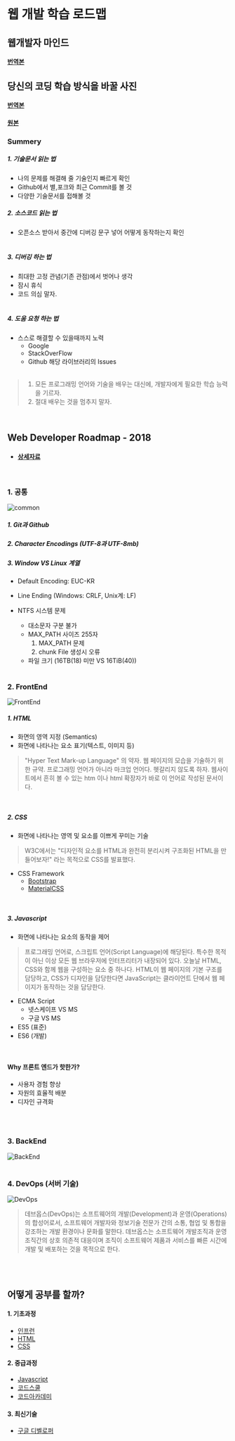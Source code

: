 # 웹 개발 학습 로드맵

## 웹개발자 마인드
#### [번역본](https://joshua1988.github.io/web-development/translation/how-to-become-uncommonly-web-dev/)

## 당신의 코딩 학습 방식을 바꿀 사진
#### [번역본](https://joshua1988.github.io/web-development/translation/change-the-way-you-learn-to-code/)
#### [원본](https://medium.freecodecamp.com/this-picture-will-change-the-way-you-learn-to-code-557ac1e109bd)

### Summery
##### 1. 기술문서 읽는 법
  - 나의 문제를 해결해 줄 기술인지 빠르게 확인
  - Github에서 별,포크와 최근 Commit를 볼 것
  - 다양한 기술문서를 접해볼 것

##### 2. 소스코드 읽는 법
 - 오픈소스 받아서 중간에 디버깅 문구 넣어 어떻게 동작하는지 확인 <br /><br />

##### 3. 디버깅 하는 법
 - 최대한 고정 관념(기존 관점)에서 벗어나 생각
 - 잠시 휴식
 - 코드 의심 말자. <br /><br />

##### 4. 도움 요청 하는 법
 - 스스로 해결할 수 있을때까지 노력
    - Google
    - StackOverFlow
    - Github 해당 라이브러리의 Issues <br /><br />

> 1. 모든 프로그래밍 언어와 기술을 배우는 대신에, 개발자에게 필요한 학습 능력을 기르자.
> 2. 절대 배우는 것을 멈추지 말자.

<br />

## Web Developer Roadmap - 2018
* #### [상세자료](https://github.com/kamranahmedse/developer-roadmap)
<br />

### 1. 공통
![common](https://raw.githubusercontent.com/ohhapday/cas-study/master/00.%20Roadmap/img/%EA%B7%B8%EB%A6%BC1.png)
##### 1. Git과 Github
##### 2. Character Encodings (UTF-8과 UTF-8mb)
##### 3. Window VS Linux 계열
  - Default Encoding: EUC-KR
  - Line Ending (Windows: CRLF, Unix계: LF)
  - NTFS 시스템 문제

    - 대소문자 구분 불가
    - MAX_PATH 사이즈 255자
      1. MAX_PATH 문제
      2. chunk File 생성시 오류
    - 파일 크기 (16TB(18) 미만 VS 16TiB(40))
<br /><br />

### 2. FrontEnd
![FrontEnd](https://raw.githubusercontent.com/ohhapday/cas-study/master/00.%20Roadmap/img/%EA%B7%B8%EB%A6%BC2.png)

##### 1. HTML
  - 화면의 영역 지정 (Semantics)
  - 화면에 나타나는 요소 표기(텍스트, 이미지 등)
> "Hyper Text Mark-up Language" 의 약자. 웹 페이지의 모습을 기술하기 위한 규약. 프로그래밍 언어가 아니라 마크업 언어다. 헷갈리지 않도록 하자. 웹사이트에서 흔히 볼 수 있는 htm 이나 html 확장자가 바로 이 언어로 작성된 문서이다.

<br />

##### 2. CSS
  - 화면에 나타나는 영역 및 요소를 이쁘게 꾸미는 기술
> W3C에서는 "디자인적 요소를 HTML과 완전히 분리시켜 구조화된 HTML을 만들어보자!" 라는 목적으로 CSS를 발표했다.
 - CSS Framework
    - [Bootstrap](http://bootstrapk.com/)
    - [MaterialCSS](https://material.io/)

<br />

##### 3. Javascript
  - 화면에 나타나는 요소의 동작을 제어
> 프로그래밍 언어로, 스크립트 언어(Script Language)에 해당된다. 특수한 목적이 아닌 이상 모든 웹 브라우저에 인터프리터가 내장되어 있다. 오늘날 HTML, CSS와 함께 웹을 구성하는 요소 중 하나다. HTML이 웹 페이지의 기본 구조를 담당하고, CSS가 디자인을 담당한다면 JavaScript는 클라이언트 단에서 웹 페이지가 동작하는 것을 담당한다.
 - ECMA Script
   - 넷스케이프 VS MS
   - 구글 VS MS
 - ES5 (표준)
 - ES6 (개발)

<br />

#### Why 프론트 엔드가 핫한가?
 - 사용자 경험 향상
 - 자원의 효율적 배분
 - 디자인 규격화

<br /><br />

### 3. BackEnd
![BackEnd](https://raw.githubusercontent.com/ohhapday/cas-study/master/00.%20Roadmap/img/%EA%B7%B8%EB%A6%BC3.png)
<br /><br />

### 4. DevOps (서버 기술)
![DevOps](https://raw.githubusercontent.com/ohhapday/cas-study/master/00.%20Roadmap/img/%EA%B7%B8%EB%A6%BC4.png)

> 데브옵스(DevOps)는 소프트웨어의 개발(Development)과 운영(Operations)의 합성어로서,
  소프트웨어 개발자와 정보기술 전문가 간의 소통, 협업 및 통합을 강조하는 개발 환경이나 문화를 말한다.
  데브옵스는 소프트웨어 개발조직과 운영조직간의 상호 의존적 대응이며
  조직이 소프트웨어 제품과 서비스를 빠른 시간에 개발 및 배포하는 것을 목적으로 한다.

<br /><br />

## 어떻게 공부를 할까?
#### 1. 기초과정
 - [인프런](https://www.inflearn.com/)
 - [HTML](https://www.inflearn.com/course/html-%EA%B8%B0%EC%B4%88/)
 - [CSS](https://www.inflearn.com/course/%EC%83%9D%ED%99%9C%EC%BD%94%EB%94%A9%EC%9D%98-web2%EC%8B%9C%EB%A6%AC%EC%A6%88/)

#### 2. 중급과정
 - [Javascript](https://okky.kr/article/399271)
 - [코드스쿨](https://www.codeschool.com/)
 - [코드아카데미](https://www.codecademy.com)

#### 3. 최신기술
 - [구글 디벨로퍼](https://developers.google.com/)
<br /><br /><br /><br />
